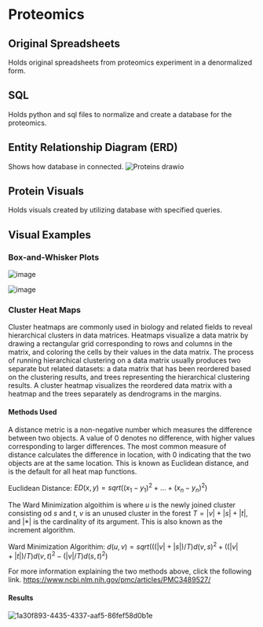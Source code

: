 # Proteomics

## Original Spreadsheets
Holds original spreadsheets from proteomics experiment in a denormalized form. 

## SQL
Holds python and sql files to normalize and create a database for the proteomics.

## Entity Relationship Diagram (ERD)
Shows how database in connected.
![Proteins drawio](https://user-images.githubusercontent.com/104226913/212421498-6ed8f493-d52d-44bb-bf12-65cb74003b9f.png)

## Protein Visuals
Holds visuals created by utilizing database with specified queries.

## Visual Examples

### Box-and-Whisker Plots
![image](https://user-images.githubusercontent.com/104226913/212423238-197afc48-8b81-4db7-9c8b-f5f9c7b1ef2a.png)

![image](https://user-images.githubusercontent.com/104226913/212423256-9861cdf9-c313-411c-9190-1d71e95bf4ec.png)

### Cluster Heat Maps
Cluster heatmaps are commonly used in biology and related fields to reveal hierarchical clusters in data matrices. Heatmaps visualize a data matrix by drawing a rectangular grid corresponding to rows and columns in the matrix, and coloring the cells by their values in the data matrix. The process of running hierarchical clustering on a data matrix usually produces two separate but related datasets: a data matrix that has been reordered based on the clustering results, and trees representing the hierarchical clustering results. A cluster heatmap visualizes the reordered data matrix with a heatmap and the trees separately as dendrograms in the margins.

#### Methods Used
A distance metric is a non-negative number which measures the difference between two objects. A value of 0 denotes no difference, with higher values corresponding to larger differences. The most common measure of distance calculates the difference in location, with 0 indicating that the two objects are at the same location. This is known as Euclidean distance, and is the default for all heat map functions.

Euclidean Distance: $ED(x,y) = sqrt((x_1 - y_1)^2 + ... + (x_n - y_n)^2)$

The Ward Minimization algoithim is where $u$ is the newly joined cluster consisting od $s$ and $t$, $v$ is an unused cluster in the forest $T = |v| + |s| + |t|$, and $| * |$ is the cardinality of its argument. This is also known as the increment algorithm. 

Ward Minimization Algorithim: $d(u, v) = sqrt( ((|v|+|s|)/T)d(v,s)^2 + ((|v|+|t|)/T)d(v,t)^2 - (|v|/T)d(s,t)^2)$

For more information explaining the two methods above, click the following link. https://www.ncbi.nlm.nih.gov/pmc/articles/PMC3489527/

#### Results

![1a30f893-4435-4337-aaf5-86fef58d0b1e](https://user-images.githubusercontent.com/104226913/213523514-95f9c744-3a01-4db2-9bec-1d5c7fe87382.png)


